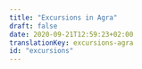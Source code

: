 ```yaml
---
title: "Excursions in Agra"
draft: false
date: 2020-09-21T12:59:23+02:00
translationKey: excursions-agra
id: "excursions"
---
```

